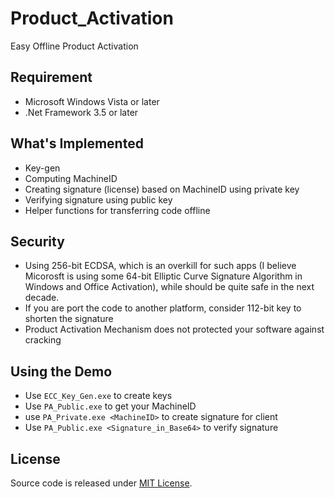 Product_Activation
==================

Easy Offline Product Activation

## Requirement

- Microsoft Windows Vista or later
- .Net Framework 3.5 or later

## What's Implemented

- Key-gen
- Computing MachineID
- Creating signature (license) based on MachineID using private key
- Verifying signature using public key
- Helper functions for transferring code offline

## Security

- Using 256-bit ECDSA, which is an overkill for such apps (I believe Micorosft is using some 64-bit Elliptic Curve Signature Algorithm in Windows and Office Activation), while should be quite safe in the next decade.
- If you are port the code to another platform, consider 112-bit key to shorten the signature
- Product Activation Mechanism does not protected your software against cracking

## Using the Demo

- Use `ECC_Key_Gen.exe` to create keys
- Use `PA_Public.exe` to get your MachineID
- use `PA_Private.exe <MachineID>` to create signature for client
- Use `PA_Public.exe <Signature_in_Base64>` to verify signature

## License
Source code is released under [MIT License](http://www.opensource.org/licenses/MIT).

